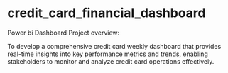# credit_card_financial_dashboard
Power bi Dashboard
Project overview:
     
To develop a comprehensive credit card weekly dashboard that provides real-time insights into key performance metrics and trends,
enabling stakeholders to monitor and analyze credit card operations effectively.
